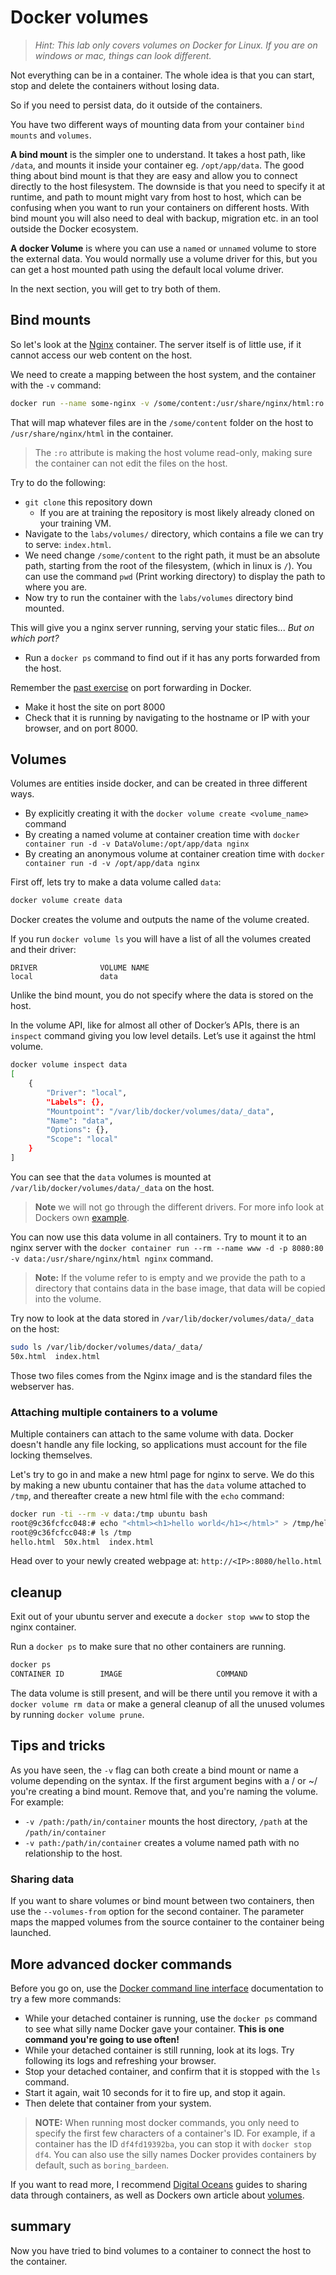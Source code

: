 # Docker volumes

> _Hint: This lab only covers volumes on Docker for Linux. If you are on windows or mac, things can look different._

Not everything can be in a container. The whole idea is that you can start, stop and delete the containers without losing data.

So if you need to persist data, do it outside of the containers.

You have two different ways of mounting data from your container `bind mounts` and `volumes`.

**A bind mount** is the simpler one to understand. It takes a host path, like `/data`, and mounts it inside your container eg. `/opt/app/data`.
The good thing about bind mount is that they are easy and allow you to connect directly to the host filesystem.
The downside is that you need to specify it at runtime, and path to mount might vary from host to host, which can be confusing when you want to run your containers on different hosts.
With bind mount you will also need to deal with backup, migration etc. in an tool outside the Docker ecosystem.

**A docker Volume** is where you can use a `named` or `unnamed` volume to store the external data. You would normally use a volume driver for this, but you can get a host mounted path using the default local volume driver.

In the next section, you will get to try both of them.

## Bind mounts

So let's look at the [Nginx](https://hub.docker.com/_/nginx/) container.
The server itself is of little use, if it cannot access our web content on the host.

We need to create a mapping between the host system, and the container with the `-v` command:

```bash
docker run --name some-nginx -v /some/content:/usr/share/nginx/html:ro -d nginx
```

That will map whatever files are in the `/some/content` folder on the host to `/usr/share/nginx/html` in the container.

> The `:ro` attribute is making the host volume read-only, making sure the container can not edit the files on the host.

Try to do the following:

- `git clone` this repository down
  - If you are at training the repository is most likely already cloned on your training VM.
- Navigate to the `labs/volumes/` directory, which contains a file we can try to serve: `index.html`.
- We need change `/some/content` to the right path, it must be an absolute path, starting from the root of the filesystem, (which in linux is `/`). You can use the command `pwd` (Print working directory) to display the path to where you are.
- Now try to run the container with the `labs/volumes` directory bind mounted.

This will give you a nginx server running, serving your static files... _But on which port?_

- Run a `docker ps` command to find out if it has any ports forwarded from the host.

Remember the [past exercise](04-port-forward.md) on port forwarding in Docker.

- Make it host the site on port 8000
- Check that it is running by navigating to the hostname or IP with your browser, and on port 8000.

## Volumes

Volumes are entities inside docker, and can be created in three different ways.

- By explicitly creating it with the `docker volume create <volume_name>` command
- By creating a named volume at container creation time with `docker container run -d -v DataVolume:/opt/app/data nginx`
- By creating an anonymous volume at container creation time with `docker container run -d -v /opt/app/data nginx`

First off, lets try to make a data volume called `data`:

```bash
docker volume create data
```

Docker creates the volume and outputs the name of the volume created.

If you run `docker volume ls` you will have a list of all the volumes created and their driver:

```outputs
DRIVER              VOLUME NAME
local               data
```

Unlike the bind mount, you do not specify where the data is stored on the host.

In the volume API, like for almost all other of Docker’s APIs, there is an `inspect` command giving you low level details. Let’s use it against the html volume.

```bash
docker volume inspect data
[
    {
        "Driver": "local",
        "Labels": {},
        "Mountpoint": "/var/lib/docker/volumes/data/_data",
        "Name": "data",
        "Options": {},
        "Scope": "local"
    }
]
```

You can see that the `data` volumes is mounted at `/var/lib/docker/volumes/data/_data` on the host.

> **Note** we will not go through the different drivers. For more info look at Dockers own [example](https://docs.docker.com/engine/admin/volumes/volumes/#use-a-volume-driver).

You can now use this data volume in all containers. Try to mount it to an nginx server with the `docker container run --rm --name www -d -p 8080:80 -v data:/usr/share/nginx/html nginx` command.

> **Note:** If the volume refer to is empty and we provide the path to a directory that contains data in the base image, that data will be copied into the volume.

Try now to look at the data stored in `/var/lib/docker/volumes/data/_data` on the host:

```bash
sudo ls /var/lib/docker/volumes/data/_data/
50x.html  index.html
```

Those two files comes from the Nginx image and is the standard files the webserver has.

### Attaching multiple containers to a volume

Multiple containers can attach to the same volume with data. Docker doesn't handle any file locking, so applications must account for the file locking themselves.

Let's try to go in and make a new html page for nginx to serve. We do this by making a new ubuntu container that has the `data` volume attached to `/tmp`, and thereafter create a new html file with the `echo` command:

```bash
docker run -ti --rm -v data:/tmp ubuntu bash
root@9c36fcfcc048:# echo "<html><h1>hello world</h1></html>" > /tmp/hello.html
root@9c36fcfcc048:# ls /tmp
hello.html  50x.html  index.html
```

Head over to your newly created webpage at: `http://<IP>:8080/hello.html`

## cleanup

Exit out of your ubuntu server and execute a `docker stop www` to stop the nginx container.

Run a `docker ps` to make sure that no other containers are running.

```bash
docker ps
CONTAINER ID        IMAGE                     COMMAND                  CREATED             STATUS              PORTS                                                          NAMES
```

The data volume is still present, and will be there until you remove it with a `docker volume rm data` or make a general cleanup of all the unused volumes by running `docker volume prune`.

## Tips and tricks

As you have seen, the `-v` flag can both create a bind mount or name a volume depending on the syntax. If the first argument begins with a / or ~/ you're creating a bind mount. Remove that, and you're naming the volume. For example:

- `-v /path:/path/in/container` mounts the host directory, `/path` at the `/path/in/container`
- `-v path:/path/in/container` creates a volume named path with no relationship to the host.

### Sharing data

If you want to share volumes or bind mount between two containers, then use the `--volumes-from` option for the second container. The parameter maps the mapped volumes from the source container to the container being launched.

## More advanced docker commands

Before you go on, use the [Docker command line interface](https://docs.docker.com/engine/reference/commandline/cli/) documentation to try a few more commands:

- While your detached container is running, use the `docker ps` command to see what silly name Docker gave your container. **This is one command you're going to use often!**
- While your detached container is still running, look at its logs. Try following its logs and refreshing your browser.
- Stop your detached container, and confirm that it is stopped with the `ls` command.
- Start it again, wait 10 seconds for it to fire up, and stop it again.
- Then delete that container from your system.

> **NOTE:** When running most docker commands, you only need to specify the first few characters of a container's ID. For example, if a container has the ID `df4fd19392ba`, you can stop it with `docker stop df4`. You can also use the silly names Docker provides containers by default, such as `boring_bardeen`.

If you want to read more, I recommend [Digital Oceans](https://www.digitalocean.com/community/tutorials/how-to-share-data-between-docker-containers) guides to sharing data through containers, as well as Dockers own article about [volumes](https://docs.docker.com/engine/admin/volumes).

## summary

Now you have tried to bind volumes to a container to connect the host to the container.
